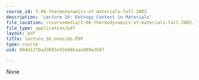 ```yaml
---
course_id: 3-00-thermodynamics-of-materials-fall-2002
description: 'Lecture 16: Entropy Content in Materials'
file_location: /coursemedia/3-00-thermodynamics-of-materials-fall-2002/004d1270ad3093e55e68baaa409e2687_lecture_16_oneside.PDF
file_type: application/pdf
layout: pdf
title: lecture_16_oneside.PDF
type: course
uid: 004d1270ad3093e55e68baaa409e2687

---
```

None